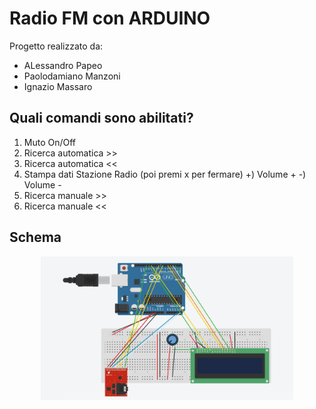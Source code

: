 # Radio FM con ARDUINO 

Progetto realizzato da:
* ALessandro Papeo
* Paolodamiano Manzoni
* Ignazio Massaro

## Quali comandi sono abilitati?

1) Muto On/Off
2) Ricerca automatica >>
3) Ricerca automatica <<
4) Stampa dati Stazione Radio (poi premi x per fermare)
+) Volume +
-) Volume -
5) Ricerca manuale >>
6) Ricerca manuale <<

## Schema 

<p align="center"><img src="https://github.com/Al3ssandro99/RadioFM_withRDS/blob/main/images/Radio_.png" alt="HOG" width=80%/></p>
